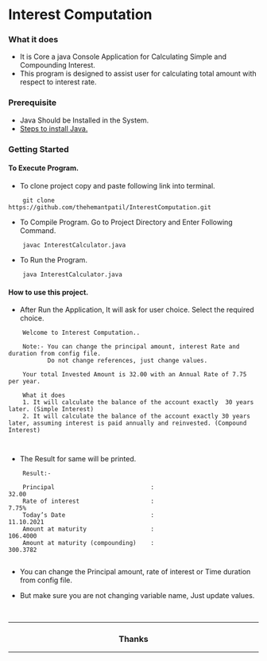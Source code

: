 # Interest Computation

### What it does

- It is Core  a java Console Application for Calculating Simple and Compounding Interest.  
- This program is designed to assist user for calculating total amount with respect to interest rate.

### Prerequisite
- Java Should be Installed in the System.
- [Steps to install Java.](https://www.javatpoint.com/javafx-how-to-install-java)

### Getting Started


#### To Execute Program.

- To clone project copy and paste following link into terminal.

``` 
	git clone https://github.com/thehemantpatil/InterestComputation.git 
```

- To Compile Program. Go to Project Directory and Enter Following Command.

``` 
	javac InterestCalculator.java
```

-  To Run the Program.

``` 
	java InterestCalculator.java
```

#### How to use this project.

- After Run the Application, It will ask for user choice. Select the required choice.

```
	Welcome to Interest Computation..

	Note:- You can change the principal amount, interest Rate and duration from config file.
	       Do not change references, just change values.
	
	Your total Invested Amount is 32.00 with an Annual Rate of 7.75 per year.
	
	What it does
	1. It will calculate the balance of the account exactly  30 years later. (Simple Interest)
	2. It will calculate the balance of the account exactly 30 years later, assuming interest is paid annually and reinvested. (Compound Interest)

	
```

- The Result for same will be printed.

```
	Result:- 
	
	Principal                           :                            32.00
	Rate of interest                    :                            7.75%
	Today’s Date                        :                            11.10.2021
	Amount at maturity                  :                            106.4000
	Amount at maturity (compounding)    :                            300.3782
	
```

- You can change the Principal amount, rate of interest or Time duration from config file.


- But make sure you are not changing variable name, Just update values.



<br>

<hr>
	<h3 align = "center" >Thanks</h3>
<hr>

